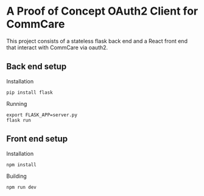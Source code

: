 # A Proof of Concept OAuth2 Client for CommCare

This project consists of a stateless flask back end and a React front end that
interact with CommCare via oauth2.

## Back end setup

Installation

```
pip install flask
```

Running
```
export FLASK_APP=server.py
flask run
```


## Front end setup

Installation

```
npm install
```

Building

```
npm run dev
```
